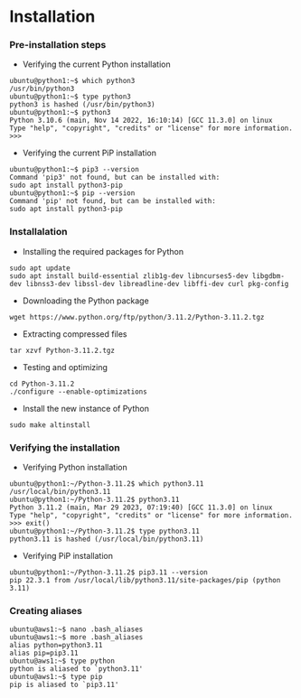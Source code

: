# Installation

### Pre-installation steps

- Verifying the current Python installation
```
ubuntu@python1:~$ which python3
/usr/bin/python3
ubuntu@python1:~$ type python3
python3 is hashed (/usr/bin/python3)
ubuntu@python1:~$ python3
Python 3.10.6 (main, Nov 14 2022, 16:10:14) [GCC 11.3.0] on linux
Type "help", "copyright", "credits" or "license" for more information.
>>> 
```
- Verifying the current PiP installation
```
ubuntu@python1:~$ pip3 --version
Command 'pip3' not found, but can be installed with:
sudo apt install python3-pip
ubuntu@python1:~$ pip --version
Command 'pip' not found, but can be installed with:
sudo apt install python3-pip
```

### Installalation
- Installing the required packages for Python
```
sudo apt update
sudo apt install build-essential zlib1g-dev libncurses5-dev libgdbm-dev libnss3-dev libssl-dev libreadline-dev libffi-dev curl pkg-config
```
- Downloading the Python package
```
wget https://www.python.org/ftp/python/3.11.2/Python-3.11.2.tgz
```
- Extracting compressed files
```
tar xzvf Python-3.11.2.tgz
```
- Testing and optimizing
```
cd Python-3.11.2
./configure --enable-optimizations
```
- Install the new instance of Python
```
sudo make altinstall
```

### Verifying the installation
- Verifying Python installation
```
ubuntu@python1:~/Python-3.11.2$ which python3.11
/usr/local/bin/python3.11
ubuntu@python1:~/Python-3.11.2$ python3.11
Python 3.11.2 (main, Mar 29 2023, 07:19:40) [GCC 11.3.0] on linux
Type "help", "copyright", "credits" or "license" for more information.
>>> exit()
ubuntu@python1:~/Python-3.11.2$ type python3.11
python3.11 is hashed (/usr/local/bin/python3.11)
```
- Verifying PiP installation
```
ubuntu@python1:~/Python-3.11.2$ pip3.11 --version
pip 22.3.1 from /usr/local/lib/python3.11/site-packages/pip (python 3.11)
```

### Creating aliases
```
ubuntu@aws1:~$ nano .bash_aliases
ubuntu@aws1:~$ more .bash_aliases 
alias python=python3.11
alias pip=pip3.11
ubuntu@aws1:~$ type python
python is aliased to `python3.11'
ubuntu@aws1:~$ type pip
pip is aliased to `pip3.11'

```
